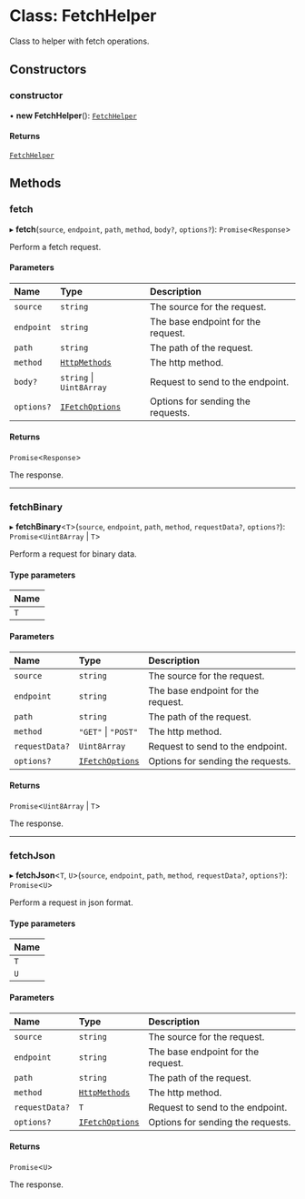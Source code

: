 # Class: FetchHelper

Class to helper with fetch operations.

## Constructors

### constructor

• **new FetchHelper**(): [`FetchHelper`](FetchHelper.md)

#### Returns

[`FetchHelper`](FetchHelper.md)

## Methods

### fetch

▸ **fetch**(`source`, `endpoint`, `path`, `method`, `body?`, `options?`): `Promise`\<`Response`\>

Perform a fetch request.

#### Parameters

| Name | Type | Description |
| :------ | :------ | :------ |
| `source` | `string` | The source for the request. |
| `endpoint` | `string` | The base endpoint for the request. |
| `path` | `string` | The path of the request. |
| `method` | [`HttpMethods`](../modules.md#httpmethods) | The http method. |
| `body?` | `string` \| `Uint8Array` | Request to send to the endpoint. |
| `options?` | [`IFetchOptions`](../interfaces/IFetchOptions.md) | Options for sending the requests. |

#### Returns

`Promise`\<`Response`\>

The response.

___

### fetchBinary

▸ **fetchBinary**\<`T`\>(`source`, `endpoint`, `path`, `method`, `requestData?`, `options?`): `Promise`\<`Uint8Array` \| `T`\>

Perform a request for binary data.

#### Type parameters

| Name |
| :------ |
| `T` |

#### Parameters

| Name | Type | Description |
| :------ | :------ | :------ |
| `source` | `string` | The source for the request. |
| `endpoint` | `string` | The base endpoint for the request. |
| `path` | `string` | The path of the request. |
| `method` | ``"GET"`` \| ``"POST"`` | The http method. |
| `requestData?` | `Uint8Array` | Request to send to the endpoint. |
| `options?` | [`IFetchOptions`](../interfaces/IFetchOptions.md) | Options for sending the requests. |

#### Returns

`Promise`\<`Uint8Array` \| `T`\>

The response.

___

### fetchJson

▸ **fetchJson**\<`T`, `U`\>(`source`, `endpoint`, `path`, `method`, `requestData?`, `options?`): `Promise`\<`U`\>

Perform a request in json format.

#### Type parameters

| Name |
| :------ |
| `T` |
| `U` |

#### Parameters

| Name | Type | Description |
| :------ | :------ | :------ |
| `source` | `string` | The source for the request. |
| `endpoint` | `string` | The base endpoint for the request. |
| `path` | `string` | The path of the request. |
| `method` | [`HttpMethods`](../modules.md#httpmethods) | The http method. |
| `requestData?` | `T` | Request to send to the endpoint. |
| `options?` | [`IFetchOptions`](../interfaces/IFetchOptions.md) | Options for sending the requests. |

#### Returns

`Promise`\<`U`\>

The response.
